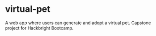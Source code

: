 # virtual-pet
A web app where users can generate and adopt a virtual pet. Capstone project for Hackbright Bootcamp.
